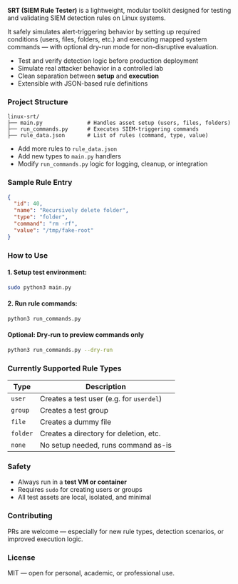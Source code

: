 **SRT (SIEM Rule Tester)** is a lightweight, modular toolkit designed for testing and validating SIEM detection rules on Linux systems.

It safely simulates alert-triggering behavior by setting up required conditions (users, files, folders, etc.) and executing mapped system commands — with optional dry-run mode for non-disruptive evaluation.

* Test and verify detection logic before production deployment
* Simulate real attacker behavior in a controlled lab
* Clean separation between **setup** and **execution**
* Extensible with JSON-based rule definitions

### Project Structure

```
linux-srt/
├── main.py              # Handles asset setup (users, files, folders)
├── run_commands.py      # Executes SIEM-triggering commands
├── rule_data.json       # List of rules (command, type, value)
```

* Add more rules to `rule_data.json`
* Add new types to `main.py` handlers
* Modify `run_commands.py` logic for logging, cleanup, or integration


### Sample Rule Entry

```json
{
  "id": 40,
  "name": "Recursively delete folder",
  "type": "folder",
  "command": "rm -rf",
  "value": "/tmp/fake-root"
}
```

### How to Use

#### 1. Setup test environment:

```bash
sudo python3 main.py
```

#### 2. Run rule commands:

```bash
python3 run_commands.py
```

#### Optional: Dry-run to preview commands only

```bash
python3 run_commands.py --dry-run
```

### Currently Supported Rule Types

| Type     | Description                              |
| -------- | ---------------------------------------- |
| `user`   | Creates a test user (e.g. for `userdel`) |
| `group`  | Creates a test group                     |
| `file`   | Creates a dummy file                     |
| `folder` | Creates a directory for deletion, etc.   |
| `none`   | No setup needed, runs command as-is      |

### Safety

* Always run in a **test VM or container**
* Requires `sudo` for creating users or groups
* All test assets are local, isolated, and minimal

### Contributing

PRs are welcome — especially for new rule types, detection scenarios, or improved execution logic.

### License

MIT — open for personal, academic, or professional use.



